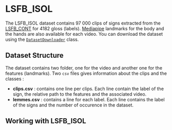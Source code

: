 # LSFB_ISOL

The LSFB_ISOL dataset contains 97 000 clips of signs extracted from the [LSFB_CONT](lsfb_cont.md) for 4182 gloss (labels). [Mediapipe](https://mediapipe.dev/) landmarks for the body and the hands are also available for each video. You can download the dataset using the [`DatasetDownloader`](download.md) class.

## Dataset Structure

The dataset contains two folder, one for the video and another one for the features (landmarks). Two `csv` files gives information about the clips and the classes :
 - **clips.csv** : contains one line per clips. Each line contain the label of the sign, the relative path to the features and the associated video.
 - **lemmes.csv** : contains a line for each label. Each line contains the label of the signs and the number of occurence in the dataset.

## Working with LSFB_ISOL


